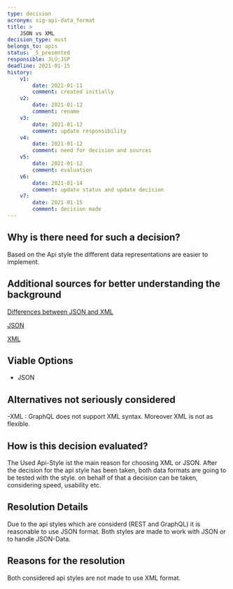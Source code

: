 ```yaml
---
type: decision
acronym: sig-api-data_format
title: >
    JSON vs XML
decision_type: must
belongs_to: apis
status: _5_presented
responsible: JLÜ;JSP
deadline: 2021-01-15
history:
    v1:
        date: 2021-01-11
        comment: created initially
    v2:
        date: 2021-01-12
        comment: rename
    v3:
        date: 2021-01-12
        comment: update responsibility
    v4:
        date: 2021-01-12
        comment: need for decision and sources
    v5:
        date: 2021-01-12
        comment: evaluation
    v6: 
        date: 2021-01-14
        comment: update status and update decision
    v7: 
        date: 2021-01-15
        comment: decision made
---
```


## Why is there need for such a decision?

Based on the Api style the different data representations are easier to implement. 

## Additional sources for better understanding the background

[Differences between JSON and XML](https://rapidapi.com/blog/types-of-apis/)

[JSON](https://www.json.org/json-de.html)

[XML](https://wiki.selfhtml.org/wiki/XML)

## Viable Options

- JSON

## Alternatives not seriously considered

-XML : GraphQL does not support XML syntax. Moreover XML is not as flexible.

## How is this decision evaluated?

The Used Api-Style ist the main reason for choosing XML or JSON. After the decision for the api style has been taken, both data formats
are going to be tested with the style. on behalf of that a decision can be taken, considering speed, usability etc.


 
## Resolution Details

Due to the api styles which are considerd (REST and GraphQL) it is reasonable to use JSON format. Both styles are made to work 
with JSON or to handle JSON-Data.


## Reasons for the resolution
 
Both considered api styles are not made to use XML format.


